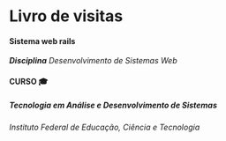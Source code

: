 # Livro de visitas

#### Sistema web rails
_**Disciplina** Desenvolvimento de Sistemas Web_

#### CURSO :mortar_board:
##### Tecnologia em Análise e Desenvolvimento de Sistemas
###### Instituto Federal de Educação, Ciência e Tecnologia 
